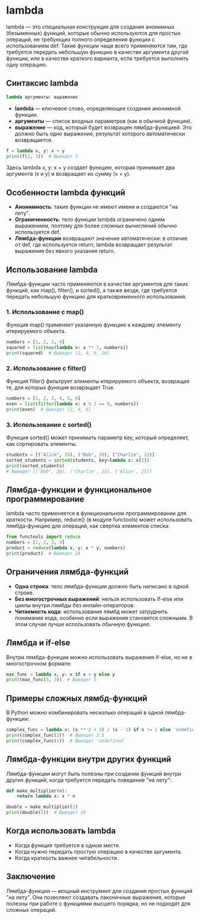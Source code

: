 # lambda

lambda — это специальная конструкция для создания анонимных (безымянных) функций, которые обычно используются для простых операций, не требующих полного определения функции с использованием def. Такие функции чаще всего применяются там, где требуется передать небольшую функцию в качестве аргумента другой функции, или в качестве краткого варианта, если требуется выполнить одну операцию.

## Синтаксис lambda

```python
lambda аргументы: выражение
```

* **lambda** — ключевое слово, определяющее создание анонимной функции.
* **аргументы** — список входных параметров (как в обычной функции).
* **выражение** — код, который будет возвращен лямбда-функцией. Это должно быть одно выражение, результат которого автоматически возвращается.

```python
f = lambda x, y: x + y
print(f(2, 3))  # Выведет 5
```

Здесь lambda x, y: x + y создает функцию, которая принимает два аргумента (x и y) и возвращает их сумму (x + y).

## Особенности lambda функций

* **Анонимность**: такие функции не имеют имени и создаются "на лету".
* **Ограниченность**: тело функции lambda ограничено одним выражением, поэтому для более сложных вычислений обычно используется def.
* **Лямбда-функции** возвращают значение автоматически: в отличие от def, где используется return, lambda возвращает результат выражения без явного указания return.

## Использование lambda

Лямбда-функции часто применяются в качестве аргументов для таких функций, как map(), filter(), и sorted(), а также везде, где требуется передать небольшую функцию для кратковременного использования.

### 1. Использование с map()

Функция map() применяет указанную функцию к каждому элементу итерируемого объекта.

```python
numbers = [1, 2, 3, 4]
squared = list(map(lambda x: x ** 2, numbers))
print(squared)  # Выведет [1, 4, 9, 16]
```

### 2. Использование с filter()

Функция filter() фильтрует элементы итерируемого объекта, возвращая те, для которых функция возвращает True.

```python
numbers = [1, 2, 3, 4, 5, 6]
even = list(filter(lambda x: x % 2 == 0, numbers))
print(even)  # Выведет [2, 4, 6]
```

### 3. Использование с sorted()

Функция sorted() может принимать параметр key, который определяет, как сортировать элементы.

```python
students = [("Alice", 25), ("Bob", 20), ("Charlie", 23)]
sorted_students = sorted(students, key=lambda x: x[1])
print(sorted_students)
# Выведет [('Bob', 20), ('Charlie', 23), ('Alice', 25)]
```

## Лямбда-функции и функциональное программирование

lambda часто применяется в функциональном программировании для краткости. Например, reduce() (в модуле functools) может использовать лямбда-функцию для операций, как свертка элементов списка:

```python
from functools import reduce
numbers = [1, 2, 3, 4]
product = reduce(lambda x, y: x * y, numbers)
print(product)  # Выведет 24
```

## Ограничения лямбда-функций

* **Одна строка**: тело лямбда-функции должно быть написано в одной строке.
* **Без многострочных выражений**: нельзя использовать if-else или циклы внутри лямбды без инлайн-операторов.
* **Читаемость кода**: использование лямбд может затруднить понимание кода, особенно если выражения становятся сложными. В этом случае лучше использовать обычную функцию.

## Лямбда и if-else

Внутри лямбда-функции можно использовать выражения if-else, но не в многострочном формате:

```python
max_func = lambda x, y: x if x > y else y
print(max_func(5, 3))  # Выведет 5
```

## Примеры сложных лямбд-функций

В Python можно комбинировать несколько операций в одной лямбда-функции:

```python
complex_func = lambda x: (x ** 2 + 3) / (x - 1) if x != 1 else 'undefined'
print(complex_func(2))  # Выведет 2.5
print(complex_func(1))  # Выведет 'undefined'
```

## Лямбда-функции внутри других функций

Лямбда-функции могут быть полезны при создании функций внутри других функций, когда требуется передать поведение "на лету":

```python
def make_multiplier(n):
    return lambda x: x * n

double = make_multiplier(2)
print(double(5))  # Выведет 10
```

## Когда использовать lambda

* Когда функция требуется в одном месте.
* Когда нужно передать простую операцию в качестве аргумента.
* Когда краткость важнее читабельности.

## Заключение

Лямбда-функции — мощный инструмент для создания простых функций "на лету". Они позволяют создавать лаконичные выражения, которые полезны при работе с функциями высшего порядка, но не подходят для сложных операций.
